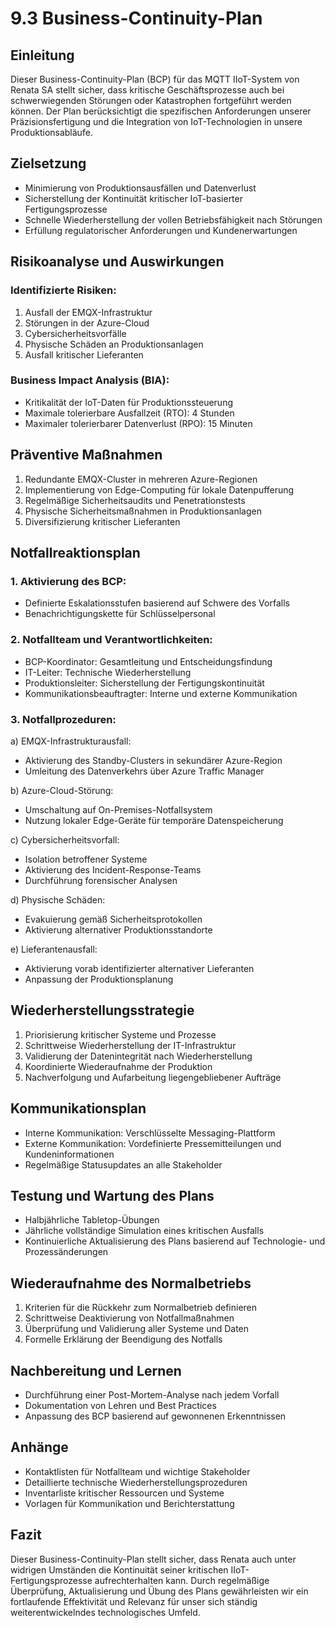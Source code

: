 # 9.3 Business-Continuity-Plan

## Einleitung

Dieser Business-Continuity-Plan (BCP) für das MQTT IIoT-System von Renata SA stellt sicher, dass kritische Geschäftsprozesse auch bei schwerwiegenden Störungen oder Katastrophen fortgeführt werden können. Der Plan berücksichtigt die spezifischen Anforderungen unserer Präzisionsfertigung und die Integration von IoT-Technologien in unsere Produktionsabläufe.

## Zielsetzung

- Minimierung von Produktionsausfällen und Datenverlust
- Sicherstellung der Kontinuität kritischer IoT-basierter Fertigungsprozesse
- Schnelle Wiederherstellung der vollen Betriebsfähigkeit nach Störungen
- Erfüllung regulatorischer Anforderungen und Kundenerwartungen

## Risikoanalyse und Auswirkungen

### Identifizierte Risiken:
1. Ausfall der EMQX-Infrastruktur
2. Störungen in der Azure-Cloud
3. Cybersicherheitsvorfälle
4. Physische Schäden an Produktionsanlagen
5. Ausfall kritischer Lieferanten

### Business Impact Analysis (BIA):
- Kritikalität der IoT-Daten für Produktionssteuerung
- Maximale tolerierbare Ausfallzeit (RTO): 4 Stunden
- Maximaler tolerierbarer Datenverlust (RPO): 15 Minuten

## Präventive Maßnahmen

1. Redundante EMQX-Cluster in mehreren Azure-Regionen
2. Implementierung von Edge-Computing für lokale Datenpufferung
3. Regelmäßige Sicherheitsaudits und Penetrationstests
4. Physische Sicherheitsmaßnahmen in Produktionsanlagen
5. Diversifizierung kritischer Lieferanten

## Notfallreaktionsplan

### 1. Aktivierung des BCP:
- Definierte Eskalationsstufen basierend auf Schwere des Vorfalls
- Benachrichtigungskette für Schlüsselpersonal

### 2. Notfallteam und Verantwortlichkeiten:
- BCP-Koordinator: Gesamtleitung und Entscheidungsfindung
- IT-Leiter: Technische Wiederherstellung
- Produktionsleiter: Sicherstellung der Fertigungskontinuität
- Kommunikationsbeauftragter: Interne und externe Kommunikation

### 3. Notfallprozeduren:
a) EMQX-Infrastrukturausfall:
   - Aktivierung des Standby-Clusters in sekundärer Azure-Region
   - Umleitung des Datenverkehrs über Azure Traffic Manager

b) Azure-Cloud-Störung:
   - Umschaltung auf On-Premises-Notfallsystem
   - Nutzung lokaler Edge-Geräte für temporäre Datenspeicherung

c) Cybersicherheitsvorfall:
   - Isolation betroffener Systeme
   - Aktivierung des Incident-Response-Teams
   - Durchführung forensischer Analysen

d) Physische Schäden:
   - Evakuierung gemäß Sicherheitsprotokollen
   - Aktivierung alternativer Produktionsstandorte

e) Lieferantenausfall:
   - Aktivierung vorab identifizierter alternativer Lieferanten
   - Anpassung der Produktionsplanung

## Wiederherstellungsstrategie

1. Priorisierung kritischer Systeme und Prozesse
2. Schrittweise Wiederherstellung der IT-Infrastruktur
3. Validierung der Datenintegrität nach Wiederherstellung
4. Koordinierte Wiederaufnahme der Produktion
5. Nachverfolgung und Aufarbeitung liegengebliebener Aufträge

## Kommunikationsplan

- Interne Kommunikation: Verschlüsselte Messaging-Plattform
- Externe Kommunikation: Vordefinierte Pressemitteilungen und Kundeninformationen
- Regelmäßige Statusupdates an alle Stakeholder

## Testung und Wartung des Plans

- Halbjährliche Tabletop-Übungen
- Jährliche vollständige Simulation eines kritischen Ausfalls
- Kontinuierliche Aktualisierung des Plans basierend auf Technologie- und Prozessänderungen

## Wiederaufnahme des Normalbetriebs

1. Kriterien für die Rückkehr zum Normalbetrieb definieren
2. Schrittweise Deaktivierung von Notfallmaßnahmen
3. Überprüfung und Validierung aller Systeme und Daten
4. Formelle Erklärung der Beendigung des Notfalls

## Nachbereitung und Lernen

- Durchführung einer Post-Mortem-Analyse nach jedem Vorfall
- Dokumentation von Lehren und Best Practices
- Anpassung des BCP basierend auf gewonnenen Erkenntnissen

## Anhänge

- Kontaktlisten für Notfallteam und wichtige Stakeholder
- Detaillierte technische Wiederherstellungsprozeduren
- Inventarliste kritischer Ressourcen und Systeme
- Vorlagen für Kommunikation und Berichterstattung

## Fazit

Dieser Business-Continuity-Plan stellt sicher, dass Renata auch unter widrigen Umständen die Kontinuität seiner kritischen IIoT-Fertigungsprozesse aufrechterhalten kann. Durch regelmäßige Überprüfung, Aktualisierung und Übung des Plans gewährleisten wir ein fortlaufende Effektivität und Relevanz für unser sich ständig weiterentwickelndes technologisches Umfeld.